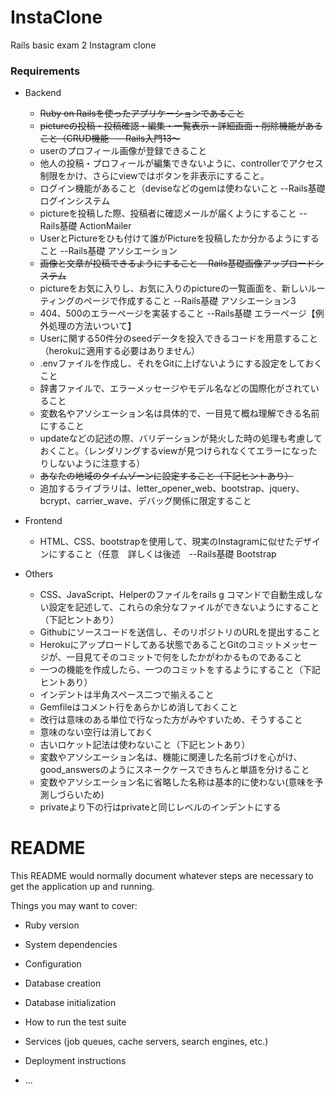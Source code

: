 # InstaClone
Rails basic exam 2 Instagram clone
### Requirements
* Backend
  * ~~Ruby on Railsを使ったアプリケーションであること~~
  * ~~pictureの投稿・投稿確認・編集・一覧表示・詳細画面・削除機能があること（CRUD機能　--Rails入門13～~~
  * userのプロフィール画像が登録できること
  * 他人の投稿・プロフィールが編集できないように、controllerでアクセス制限をかけ、さらにviewではボタンを非表示にすること。
  * ログイン機能があること（deviseなどのgemは使わないこと --Rails基礎　ログインシステム
  * pictureを投稿した際、投稿者に確認メールが届くようにすること --Rails基礎 ActionMailer
  * UserとPictureをひも付けて誰がPictureを投稿したか分かるようにすること --Rails基礎 アソシエーション
  * ~~画像と文章が投稿できるようにすること  --Rails基礎画像アップロードシステム~~
  * pictureをお気に入りし、お気に入りのpictureの一覧画面を、新しいルーティングのページで作成すること --Rails基礎 アソシエーション3
  * 404、500のエラーページを実装すること --Rails基礎 エラーページ【例外処理の方法いついて】
  * Userに関する50件分のseedデータを投入できるコードを用意すること（herokuに適用する必要はありません）
  * .envファイルを作成し、それをGitに上げないようにする設定をしておくこと
  * 辞書ファイルで、エラーメッセージやモデル名などの国際化がされていること
  * 変数名やアソシエーション名は具体的で、一目見て概ね理解できる名前にすること
  * updateなどの記述の際、バリデーションが発火した時の処理も考慮しておくこと。（レンダリングするviewが見つけられなくてエラーになったりしないように注意する）
  * ~~あなたの地域のタイムゾーンに設定すること（下記ヒントあり）~~
  * 追加するライブラリは、letter_opener_web、bootstrap、jquery、bcrypt、carrier_wave、デバッグ関係に限定すること

* Frontend
  * HTML、CSS、bootstrapを使用して、現実のInstagramに似せたデザインにすること（任意　詳しくは後述　--Rails基礎 Bootstrap

* Others
  * CSS、JavaScript、Helperのファイルをrails g コマンドで自動生成しない設定を記述して、これらの余分なファイルができないようにすること（下記ヒントあり）
  * Githubにソースコードを送信し、そのリポジトリのURLを提出すること
  * Herokuにアップロードしてある状態であることGitのコミットメッセージが、一目見てそのコミットで何をしたかがわかるものであること
  * 一つの機能を作成したら、一つのコミットをするようにすること（下記ヒントあり）
  * インデントは半角スペース二つで揃えること
  * Gemfileはコメント行をあらかじめ消しておくこと
  * 改行は意味のある単位で行なった方がみやすいため、そうすること
  * 意味のない空行は消しておく
  * 古いロケット記法は使わないこと（下記ヒントあり）
  * 変数やアソシエーション名は、機能に関連した名前づけを心がけ、good_answersのようにスネークケースできちんと単語を分けること
  * 変数やアソシエーション名に省略した名称は基本的に使わない(意味を予測しづらいため)
  * privateより下の行はprivateと同じレベルのインデントにする


# README

This README would normally document whatever steps are necessary to get the
application up and running.

Things you may want to cover:

* Ruby version

* System dependencies

* Configuration

* Database creation

* Database initialization

* How to run the test suite

* Services (job queues, cache servers, search engines, etc.)

* Deployment instructions

* ...
